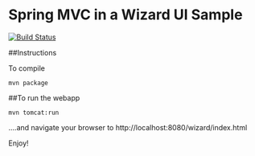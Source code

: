# Spring MVC in a Wizard UI Sample

[![Build Status](https://drone.io/github.com/kkapelon/spring-mvc-wizard-sample/status.png)](https://drone.io/github.com/kkapelon/spring-mvc-wizard-sample/latest)

##Instructions

To compile

```
mvn package
```

##To run the webapp

```
mvn tomcat:run
```

....and navigate your browser to  http://localhost:8080/wizard/index.html

Enjoy!
